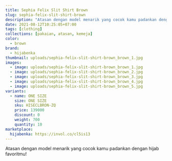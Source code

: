 ```yaml
---
title: Sephia Felix Slit Shirt Brown
slug: sephia-felix-slit-shirt-brown
description: "Atasan dengan model menarik yang cocok kamu padankan dengan hijab favoritmu!"
date: 2021-08-12T10:25:05+07:00
tags: [clothing]
collections: [pakaian, atasan, kemeja]
color:
  - brown
brand:
  - hijabenka
thumbnail: uploads/sephia-felix-slit-shirt-brown_brown_1.jpg
images:
  - image: uploads/sephia-felix-slit-shirt-brown_brown_1.jpg
  - image: uploads/sephia-felix-slit-shirt-brown_brown_2.jpg
  - image: uploads/sephia-felix-slit-shirt-brown_brown_3.jpg
  - image: uploads/sephia-felix-slit-shirt-brown_brown_4.jpg
  - image: uploads/sephia-felix-slit-shirt-brown_brown_5.jpg
variants:
  - name: ONE SIZE
    size: ONE SIZE
    sku: HISECLBRON-ZQ
    price: 139000
    discount: 0
    weight: 700
    quantity: 10
marketplace:
  hijabenka: https://invol.co/cl5is13
---
```


Atasan dengan model menarik yang cocok kamu padankan dengan hijab favoritmu!

